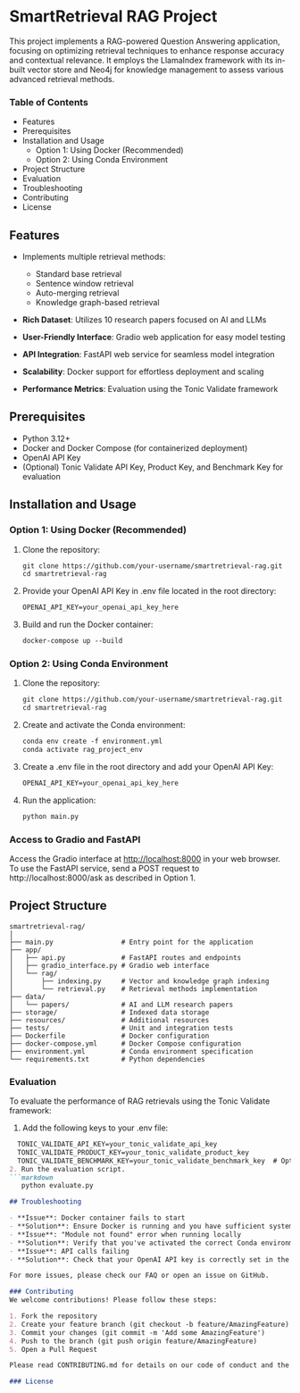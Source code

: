 # SmartRetrieval RAG Project

This project implements a RAG-powered Question Answering application, focusing on optimizing retrieval techniques to enhance response accuracy and contextual relevance. It employs the LlamaIndex framework with its in-built vector store and Neo4j for knowledge management to assess various advanced retrieval methods.

### Table of Contents
- Features
- Prerequisites
- Installation and Usage
  - Option 1: Using Docker (Recommended)
  - Option 2: Using Conda Environment
- Project Structure
- Evaluation
- Troubleshooting
- Contributing
- License
  
## Features

- Implements multiple retrieval methods:
  - Standard base retrieval
  - Sentence window retrieval
  - Auto-merging retrieval
  - Knowledge graph-based retrieval

- **Rich Dataset**: Utilizes 10 research papers focused on AI and LLMs
- **User-Friendly Interface**: Gradio web application for easy model testing
- **API Integration**: FastAPI web service for seamless model integration
- **Scalability**: Docker support for effortless deployment and scaling
- **Performance Metrics**: Evaluation using the Tonic Validate framework

## Prerequisites

- Python 3.12+
- Docker and Docker Compose (for containerized deployment)
- OpenAI API Key
- (Optional) Tonic Validate API Key, Product Key, and Benchmark Key for evaluation

## Installation and Usage

### Option 1: Using Docker (Recommended)
1. Clone the repository:
   ```markdown
   git clone https://github.com/your-username/smartretrieval-rag.git
   cd smartretrieval-rag

3. Provide your OpenAI API Key in .env file located in the root directory:
   ```markdown
   OPENAI_API_KEY=your_openai_api_key_here

4. Build and run the Docker container:
   ```markdown
   docker-compose up --build

### Option 2: Using Conda Environment

1. Clone the repository:
   ```markdown
   git clone https://github.com/your-username/smartretrieval-rag.git
   cd smartretrieval-rag
3. Create and activate the Conda environment:
   ```markdown
   conda env create -f environment.yml
   conda activate rag_project_env
4. Create a .env file in the root directory and add your OpenAI API Key:
   ```markdown
   OPENAI_API_KEY=your_openai_api_key_here
5. Run the application:
   ```markdown
   python main.py

### Access to Gradio and FastAPI
Access the Gradio interface at [http://localhost:8000](http://localhost:8000/) in your web browser.
To use the FastAPI service, send a POST request to http://localhost:8000/ask as described in Option 1.

## Project Structure

```plaintext
smartretrieval-rag/
│
├── main.py                 # Entry point for the application
├── app/
│   ├── api.py              # FastAPI routes and endpoints
│   ├── gradio_interface.py # Gradio web interface
│   └── rag/
│       ├── indexing.py     # Vector and knowledge graph indexing
│       └── retrieval.py    # Retrieval methods implementation
├── data/
│   └── papers/             # AI and LLM research papers
├── storage/                # Indexed data storage
├── resources/              # Additional resources
├── tests/                  # Unit and integration tests
├── Dockerfile              # Docker configuration
├── docker-compose.yml      # Docker Compose configuration
├── environment.yml         # Conda environment specification
└── requirements.txt        # Python dependencies
```

### Evaluation
To evaluate the performance of RAG retrievals using the Tonic Validate framework:

1. Add the following keys to your .env file:
```markdown
  TONIC_VALIDATE_API_KEY=your_tonic_validate_api_key
  TONIC_VALIDATE_PRODUCT_KEY=your_tonic_validate_product_key
  TONIC_VALIDATE_BENCHMARK_KEY=your_tonic_validate_benchmark_key  # Optional
2. Run the evaluation script.
```markdown
   python evaluate.py

## Troubleshooting

- **Issue**: Docker container fails to start
- **Solution**: Ensure Docker is running and you have sufficient system resources
- **Issue**: "Module not found" error when running locally
- **Solution**: Verify that you've activated the correct Conda environment
- **Issue**: API calls failing
- **Solution**: Check that your OpenAI API key is correctly set in the .env file

For more issues, please check our FAQ or open an issue on GitHub.

### Contributing
We welcome contributions! Please follow these steps:

1. Fork the repository
2. Create your feature branch (git checkout -b feature/AmazingFeature)
3. Commit your changes (git commit -m 'Add some AmazingFeature')
4. Push to the branch (git push origin feature/AmazingFeature)
5. Open a Pull Request

Please read CONTRIBUTING.md for details on our code of conduct and the process for submitting pull requests.

### License
